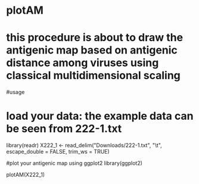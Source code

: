 # plotAM
# this procedure is about to draw the antigenic map based on antigenic distance among viruses using classical multidimensional scaling

#usage
# load your data: the example data can be seen from 222-1.txt
library(readr)
X222_1 <- read_delim("Downloads/222-1.txt",  "\t", escape_double = FALSE, trim_ws = TRUE)

#plot your antigenic map using ggplot2
library(ggplot2)

plotAM(X222_1)
